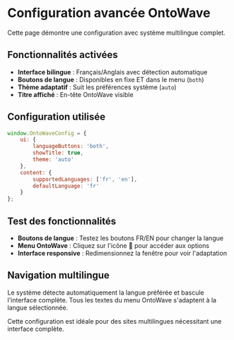 # Configuration avancée OntoWave

Cette page démontre une configuration avec système multilingue complet.

## Fonctionnalités activées

- **Interface bilingue** : Français/Anglais avec détection automatique
- **Boutons de langue** : Disponibles en fixe ET dans le menu (`both`)
- **Thème adaptatif** : Suit les préférences système (`auto`)
- **Titre affiché** : En-tête OntoWave visible

## Configuration utilisée

```javascript
window.OntoWaveConfig = {
    ui: {
        languageButtons: 'both',
        showTitle: true,
        theme: 'auto'
    },
    content: {
        supportedLanguages: ['fr', 'en'],
        defaultLanguage: 'fr'
    }
};
```

## Test des fonctionnalités

- **Boutons de langue** : Testez les boutons FR/EN pour changer la langue
- **Menu OntoWave** : Cliquez sur l'icône 🌊 pour accéder aux options
- **Interface responsive** : Redimensionnez la fenêtre pour voir l'adaptation

## Navigation multilingue

Le système détecte automatiquement la langue préférée et bascule l'interface complète. Tous les textes du menu OntoWave s'adaptent à la langue sélectionnée.

Cette configuration est idéale pour des sites multilingues nécessitant une interface complète.
